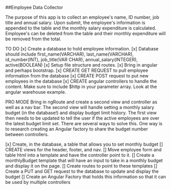 ##Employee Data Collector

The purpose of this app is to collect an employee's name, ID number, job title and annual salary. Upon submit, the employee's information is appended to the table and the monthly salary expenditure is calculated. Employee's can be deleted from the table and their monthly expenditure will be removed from the total.




TO DO
[x] Create a database to hold employee information.
[x] Database should include first_name(VARCHAR), last_name(VARCHAR), id_number(INT), job_title(VAR CHAR), annual_salary(INTEGER), active(BOOLEAN)
[x] Setup file structure and routes.
[x] Bring in angular and perhaps bootstrap.
[x] CREATE GET REQUEST to pull employee information from the database
[x] CREATE POST request to put new employees in the database
[x] CREATE angular controllers to handle the content. Make sure to include $http in your parameter array. Look at the angular warehouse example.



PRO MODE
Bring in ngRoute and create a second view and controller as well as a nav bar. The second view will handle setting a monthly salary budget (in the database!) and display budget limit history. The first view then needs to be updated to tell the user if the active employees are over the latest budget limit set. There are several ways to solve this. One way is to research creating an Angular factory to share the budget number between controllers.

[x] Create, in the database, a table that allows you to set monthly budget
[] CREATE views for the header, footer, and nav.
[] Move employee form and table html into a template and have the controller point to it.
[] Create a monthlyBudget template that will have an input to take in a monthly budget and display it on the page.
[] Create routes to point to these templates
[] Create a PUT and GET request to the database to update and display the budget
[] Create an Angular Factory that holds this information so that it can be used by multiple controllers
